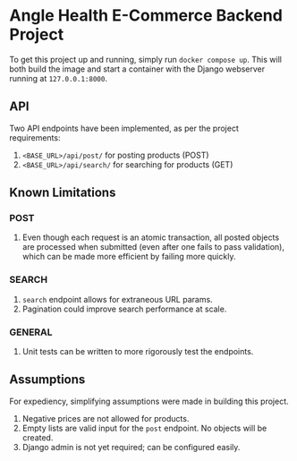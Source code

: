 # Angle Health E-Commerce Backend Project

To get this project up and running, simply run `docker compose up`. This will both build the image and start a container with the Django webserver running at `127.0.0.1:8000`.

## API

Two API endpoints have been implemented, as per the project requirements:

1. `<BASE_URL>/api/post/` for posting products (POST)
2. `<BASE_URL>/api/search/` for searching for products (GET)

## Known Limitations

### POST

1. Even though each request is an atomic transaction, all posted objects are processed when submitted (even after one fails to pass validation), which can be made more efficient by failing more quickly.

### SEARCH

1. `search` endpoint allows for extraneous URL params.
2. Pagination could improve search performance at scale.

### GENERAL

1. Unit tests can be written to more rigorously test the endpoints.

## Assumptions

For expediency, simplifying assumptions were made in building this project.

1. Negative prices are not allowed for products.
2. Empty lists are valid input for the `post` endpoint. No objects will be created.
3. Django admin is not yet required; can be configured easily.
